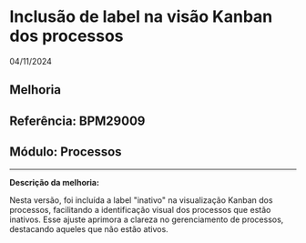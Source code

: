 # Inclusão de label na visão Kanban dos processos
04/11/2024
## Melhoria
## Referência: BPM29009
## Módulo: Processos
***

**Descrição da melhoria:**

Nesta versão, foi incluída a label "inativo" na visualização Kanban dos processos, facilitando a identificação visual dos processos que estão inativos. Esse ajuste aprimora a clareza no gerenciamento de processos, destacando aqueles que não estão ativos.
